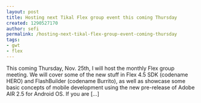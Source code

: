 ```yaml
---
layout: post
title: Hosting next Tikal Flex group event this coming Thursday
created: 1290527170
author: sefi
permalink: /hosting-next-tikal-flex-group-event-coming-thursday
tags:
- gwt
- flex
---
```

This coming Thursday, Nov. 25th, I will host the monthly Flex group meeting. We will cover some of the new stuff in Flex 4.5 SDK (codename HERO) and FlashBuilder (codename Burrito), as well as showcase some basic concepts of mobile development using the new pre-release of Adobe AIR 2.5 for Android OS. If you are [...]<img alt="" border="0" src="http://stats.wordpress.com/b.gif?host=flexblackbelt.wordpress.com&blog=5633522&post=429&subd=flexblackbelt&ref=&feed=1" width="1" height="1" />
